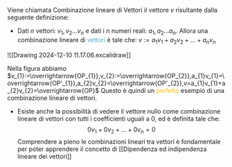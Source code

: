 Viene chiamata Combinazione lineare di Vettori il vettore $v$ risultante dalla seguente definizione:

- Dati $n$ vettori: $v_{1},v_{2}\dots v_{n}$ e dati i $n$ numeri reali: $a_{1},a_{2}\dots a_{n}$.
  Allora una combinazione lineare di <font color="#4bacc6">vettori</font> è tale che:
  $v:=a_{1}v_{1}+a_{2}v_{2}+\dots+a_{n}v_{n}$
  
![[Drawing 2024-12-10 11.17.06.excalidraw]]

Nella figura abbiamo $v_{1}:=\overrightarrow{OP_{1}},v_{2}:=\overrightarrow{OP_{2}},a_{1}v_{1}=\overrightarrow{OP'_{1}},a_{2}v_{2}=\overrightarrow{OP'_{2}},v=a_{1}v_{1}+a_{2}v_{2}=\overrightarrow{OP}$
Questo è quindi un <font color="#ffc000">perfetto</font> esempio di una combinazione lineare di vettori.

- Esiste anche la possibilità di vedere il vettore nullo come combinazione lineare di vettori con tutti i coefficienti uguali a 0, ed è definita tale che: $$0v_{1}+0v_{2}+\dots+0v_{n}=0$$
Comprendere a pieno le combinazioni lineari tra vettori è fondamentale per poter apprendere il concetto di [[Dipendenza ed indipendenza lineare dei vettori]]
